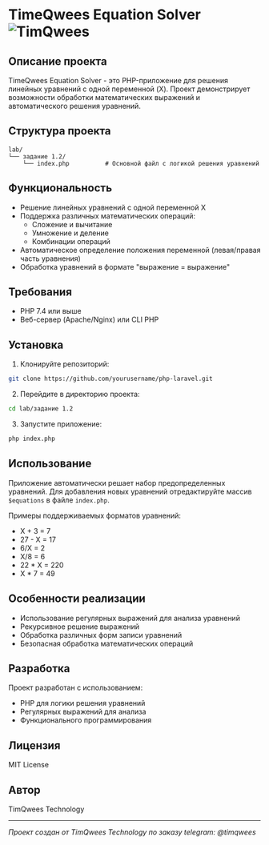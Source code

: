 # TimeQwees Equation Solver ![TimQwees](https://timqwees-technology.netlify.app/src/images/timqwees/favicon_white.ico)

## Описание проекта

TimeQwees Equation Solver - это PHP-приложение для решения линейных уравнений с одной переменной (X). Проект демонстрирует возможности обработки математических выражений и автоматического решения уравнений.

## Структура проекта

```
lab/
└── задание 1.2/
    └── index.php          # Основной файл с логикой решения уравнений
```

## Функциональность

- Решение линейных уравнений с одной переменной X
- Поддержка различных математических операций:
  - Сложение и вычитание
  - Умножение и деление
  - Комбинации операций
- Автоматическое определение положения переменной (левая/правая часть уравнения)
- Обработка уравнений в формате "выражение = выражение"

## Требования

- PHP 7.4 или выше
- Веб-сервер (Apache/Nginx) или CLI PHP

## Установка

1. Клонируйте репозиторий:
```bash
git clone https://github.com/yourusername/php-laravel.git
```

2. Перейдите в директорию проекта:
```bash
cd lab/задание 1.2
```

3. Запустите приложение:
```bash
php index.php
```

## Использование

Приложение автоматически решает набор предопределенных уравнений. Для добавления новых уравнений отредактируйте массив `$equations` в файле `index.php`.

Примеры поддерживаемых форматов уравнений:
- X + 3 = 7
- 27 - X = 17
- 6/X = 2
- X/8 = 6
- 22 * X = 220
- X * 7 = 49

## Особенности реализации

- Использование регулярных выражений для анализа уравнений
- Рекурсивное решение выражений
- Обработка различных форм записи уравнений
- Безопасная обработка математических операций

## Разработка

Проект разработан с использованием:
- PHP для логики решения уравнений
- Регулярных выражений для анализа
- Функционального программирования

## Лицензия

MIT License

## Автор

TimQwees Technology

---

*Проект создан от TimQwees Technology по заказу telegram: @timqwees*
